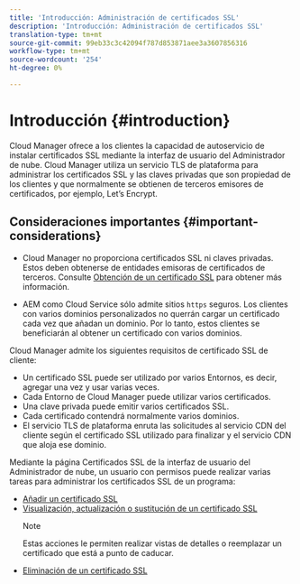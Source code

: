 ```yaml
---
title: 'Introducción: Administración de certificados SSL'
description: 'Introducción: Administración de certificados SSL'
translation-type: tm+mt
source-git-commit: 99eb33c3c42094f787d853871aee3a3607856316
workflow-type: tm+mt
source-wordcount: '254'
ht-degree: 0%

---
```



# Introducción {#introduction}

Cloud Manager ofrece a los clientes la capacidad de autoservicio de instalar certificados SSL mediante la interfaz de usuario del Administrador de nube. Cloud Manager utiliza un servicio TLS de plataforma para administrar los certificados SSL y las claves privadas que son propiedad de los clientes y que normalmente se obtienen de terceros emisores de certificados, por ejemplo, Let’s Encrypt.

## Consideraciones importantes {#important-considerations}


* Cloud Manager no proporciona certificados SSL ni claves privadas. Estos deben obtenerse de entidades emisoras de certificados de terceros. Consulte [Obtención de un certificado SSL](/help/implementing/cloud-manager/managing-ssl-certifications/get-ssl-certificate.md) para obtener más información.

* AEM como Cloud Service sólo admite sitios `https` seguros. Los clientes con varios dominios personalizados no querrán cargar un certificado cada vez que añadan un dominio. Por lo tanto, estos clientes se beneficiarán al obtener un certificado con varios dominios.

Cloud Manager admite los siguientes requisitos de certificado SSL de cliente:

* Un certificado SSL puede ser utilizado por varios Entornos, es decir, agregar una vez y usar varias veces.
* Cada Entorno de Cloud Manager puede utilizar varios certificados.
* Una clave privada puede emitir varios certificados SSL.
* Cada certificado contendrá normalmente varios dominios.
* El servicio TLS de plataforma enruta las solicitudes al servicio CDN del cliente según el certificado SSL utilizado para finalizar y el servicio CDN que aloja ese dominio.

Mediante la página Certificados SSL de la interfaz de usuario del Administrador de nube, un usuario con permisos puede realizar varias tareas para administrar los certificados SSL de un programa:

* [Añadir un certificado SSL](/help/implementing/cloud-manager/managing-ssl-certifications/add-ssl-certificate.md)
* [Visualización, actualización o sustitución de un certificado SSL](/help/implementing/cloud-manager/managing-ssl-certifications/view-update-replace-ssl-certificate.md)
   >[!NOTE]
   >Estas acciones le permiten realizar vistas de detalles o reemplazar un certificado que está a punto de caducar.
* [Eliminación de un certificado SSL](/help/implementing/cloud-manager/managing-ssl-certifications/delete-ssl-certificate.md)